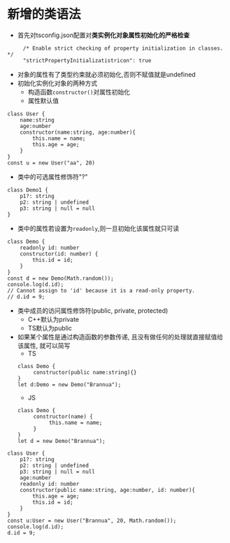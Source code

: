 # 新增的类语法
- 首先对tsconfig.json配置对**类实例化对象属性初始化的严格检查**
```
     /* Enable strict checking of property initialization in classes. */
     "strictPropertyInitializatistricon": true
```
- 对象的属性有了类型约束就必须初始化,否则不赋值就是undefined
- 初始化实例化对象的两种方式
     - 构造函数```constructor()```对属性初始化
     - 属性默认值
```
class User {
    name:string
    age:number
    constructor(name:string, age:number){
        this.name = name;
        this.age = age;
    }
}
const u = new User("aa", 20)
```
- 类中的可选属性修饰符"?"
```
class Demo1 {
    p1?: string
    p2: string | undefined
    p3: string | null = null
}
```
- 类中的属性若设置为`readonly`,则一旦初始化该属性就只可读
```
class Demo {
    readonly id: number
    constructor(id: number) {
        this.id = id;
    }
}
const d = new Demo(Math.random());
console.log(d.id);
// Cannot assign to 'id' because it is a read-only property.
// d.id = 9;
```
- 类中成员的访问属性修饰符(public, private, protected)
     - C++默认为private
     - TS默认为public
- 如果某个属性是通过构造函数的参数传递, 且没有做任何的处理就直接赋值给该属性, 就可以简写
     - TS
     ```
     class Demo {
          constructor(public name:string){}
     }
     let d:Demo = new Demo("Brannua");
     ```
     - JS
     ```
     class Demo {
          constructor(name) {
               this.name = name;
          }
     }
     let d = new Demo("Brannua");
     ```
```
class User {
    p1?: string
    p2: string | undefined
    p3: string | null = null
    age:number
    readonly id: number
    constructor(public name:string, age:number, id: number){
        this.age = age;
        this.id = id;
    }
}
const u:User = new User("Brannua", 20, Math.random());
console.log(d.id);
d.id = 9;

```